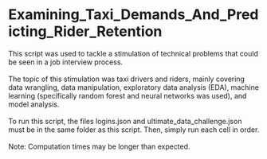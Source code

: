 # Examining_Taxi_Demands_And_Predicting_Rider_Retention
This script was used to tackle a stimulation of technical problems that could be seen in a job interview process.<br><br>
The topic of this stimulation was taxi drivers and riders, mainly covering data wrangling, data manipulation, exploratory data analysis (EDA), machine learning (specifically random forest and neural networks was used), and model analysis.<br><br>
To run this script, the files logins.json and ultimate_data_challenge.json must be in the same folder as this script. Then, simply run each cell in order.<br><br>
Note: Computation times may be longer than expected.
